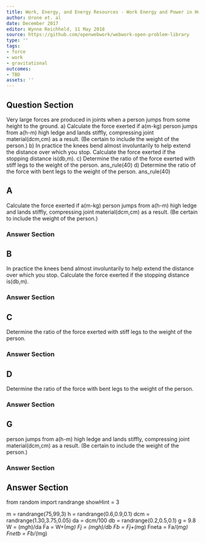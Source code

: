 ```yaml
---
title: Work, Energy, and Energy Resources - Work Energy and Power in Humans
author: Urone et. al
date: December 2017
editor: Wynne Reichheld, 11 May 2018
source: https://github.com/openwebwork/webwork-open-problem-library
type: ''
tags:
- force
- work
- gravitational
outcomes:
- TBD
assets: ''
---
```


## Question Section 

Very large forces are produced in joints when a person jumps from some height to the ground. 
a) Calculate the force exerted if a(m-kg) person jumps from a(h-m) high ledge and lands stiffly, compressing joint material(dcm,cm) as a result. (Be certain to include the weight of the person.) 
b) In practice the knees bend almost involuntarily to help extend the distance over which you stop. Calculate the force exerted if the stopping distance is(db,m). 
c) Determine the ratio of the force exerted with stiff legs to the weight of the person.
ans_rule(40) 
d) Determine the ratio of the force with bent legs to the weight of the person.
ans_rule(40)
## A
Calculate the force exerted if a(m-kg) person jumps from a(h-m) high ledge and lands stiffly, compressing joint material(dcm,cm) as a result. (Be certain to include the weight of the person.) 
### Answer Section
## B
In practice the knees bend almost involuntarily to help extend the distance over which you stop. Calculate the force exerted if the stopping distance is(db,m). 
### Answer Section
## C
Determine the ratio of the force exerted with stiff legs to the weight of the person.
### Answer Section
## D
Determine the ratio of the force with bent legs to the weight of the person.
### Answer Section
## G
person jumps from a(h-m) high ledge and lands stiffly, compressing joint material(dcm,cm) as a result. (Be certain to include the weight of the person.) 
### Answer Section


## Answer Section

from random import randrange
showHint = 3

m = randrange(75,99,3)
h = randrange(0.6,0.9,0.1)
dcm = randrange(1.30,3.75,0.05)
da = dcm/100
db = randrange(0.2,0.5,0.1)
g = 9.8
W = (m*g*h)/da
Fa = W+(m*g)
Fj = (m*g*h)/db
Fb = Fj+(m*g)
Fneta = Fa/(m*g)
Fnetb = Fb/(m*g)